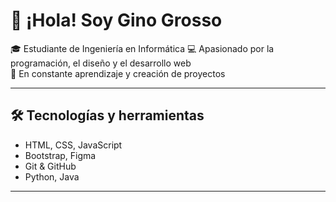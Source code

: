 # 👋 ¡Hola! Soy Gino Grosso

🎓 Estudiante de Ingeniería en Informática 
💻 Apasionado por la programación, el diseño y el desarrollo web  
🚀 En constante aprendizaje y creación de proyectos

---

## 🛠️ Tecnologías y herramientas

- HTML, CSS, JavaScript
- Bootstrap, Figma
- Git & GitHub
- Python, Java

---
